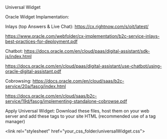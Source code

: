 
Universal Widget

Oracle Widget Implamentation:

Inlays (top Answers & Live Chat):
https://cx.rightnow.com/s/oit/latest/

https://www.oracle.com/webfolder/cx-implementation/b2c-service-inlays-best-practices-for-deployment.pdf

Chatbot:
https://docs.oracle.com/en/cloud/paas/digital-assistant/sdk-js/index.html

https://docs.oracle.com/en/cloud/paas/digital-assistant/use-chatbot/using-oracle-digital-assistant.pdf

Cobrowsing:
https://docs.oracle.com/en/cloud/saas/b2c-service/20a/fascg/index.html

https://docs.oracle.com/en/cloud/saas/b2c-service/19d/fascg/implementing-standalone-cobrowse.pdf

Apply Universal Widget:
Download these files, host them on your web server and add these tags to your site HTML (recommended use of a tag manager)

<script src="your_js_folder/universalWidget.js"> </script>
\<link rel="stylesheet" href="your_css_folder/universalWidget.css">
